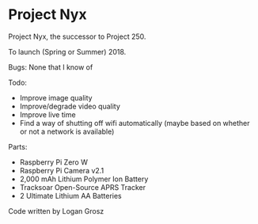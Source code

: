 # Project Nyx
Project Nyx, the successor to Project 250.

To launch (Spring or Summer) 2018.

Bugs: None that I know of

Todo:
  - Improve image quality
  - Improve/degrade video quality
  - Improve live time
  - Find a way of shutting off wifi automatically (maybe based on whether or not a network is available)

Parts:
  - Raspberry Pi Zero W
  - Raspberry Pi Camera v2.1
  - 2,000 mAh Lithium Polymer Ion Battery
  - Tracksoar Open-Source APRS Tracker
  - 2 Ultimate Lithium AA Batteries

Code written by Logan Grosz
